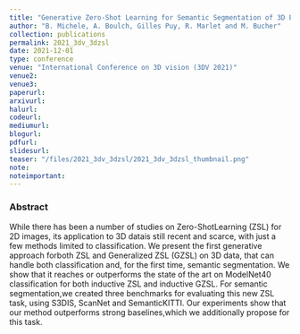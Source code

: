 ```yaml
---
title: "Generative Zero-Shot Learning for Semantic Segmentation of 3D Point Clouds"
author: "B. Michele, A. Boulch, Gilles Puy, R. Marlet and M. Bucher"
collection: publications
permalink: 2021_3dv_3dzsl
date: 2021-12-01
type: conference
venue: "International Conference on 3D vision (3DV 2021)"
venue2: 
venue3:
paperurl:
arxivurl: 
halurl: 
codeurl: 
mediumurl: 
blogurl: 
pdfurl: 
slidesurl: 
teaser: "/files/2021_3dv_3dzsl/2021_3dv_3dzsl_thumbnail.png"
note:
noteimportant: 
---
```


### Abstract

While there has been a number of studies on Zero-ShotLearning (ZSL) for 2D images, its application to 3D datais still recent and scarce, with just a few methods limited to classification. We present the first generative approach forboth ZSL and Generalized ZSL (GZSL) on 3D data, that can handle both classification and, for the first time, semantic segmentation. We show that it reaches or outperforms the state of the art on ModelNet40 classification for both inductive ZSL and inductive GZSL. For semantic segmentation,we created three benchmarks for evaluating this new ZSL task, using S3DIS, ScanNet and SemanticKITTI. Our experiments show that our method outperforms strong baselines,which we additionally propose for this task.
